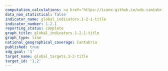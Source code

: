 ```yaml
---
computation_calculations: <a href='https://icane.github.io/ods-cantabria/assets/pdf/1.2.1.1.pdf' target='_blank'>Proporción de personas en riesgo de pobreza relativa, considerando el umbral nacional de pobreza</a><br><a href='https://icane.github.io/ods-cantabria/assets/pdf/1.2.1.1_1.pdf' target='_blank'>Proporción de personas en riesgo de pobreza relativa, considerando el umbral autonómico de pobreza</a><br><a href='https://icane.github.io/ods-cantabria/assets/pdf/1.2.1.2.pdf' target='_blank'>Proporción de personas en riesgo de pobreza relativa con alquiler imputado, considerando el umbral nacional de pobreza</a><br><a href='https://icane.github.io/ods-cantabria/assets/pdf/1.2.1.2_1.pdf' target='_blank'>Proporción de personas en riesgo de pobreza relativa con alquiler imputado, considerando el umbral autonómico de pobreza</a>
data_non_statistical: false
indicator_name: global_indicators.1-2-1-title
indicator_number: 1.2.1
reporting_status: complete
graph_title: global_indicators.1-2-1-title
graph_type: line
national_geographical_coverage: Cantabria
published: true
sdg_goal: '1'
target_name: global_targets.1-2-title
target_id: '1.2'
---
```

